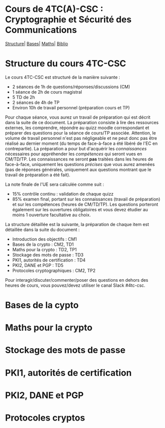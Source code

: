 # Cours de 4TC(A)-CSC : Cryptographie et Sécurité des Communications

<!-- ici un commentaire -->



[Structure](#structure-du-cours-4tc-csc)|
[Bases](#bases-de-la-crypto)|
[Maths](#maths-pour-la-crypto)|
[Biblio](#biblio)



Structure du cours 4TC-CSC
==========================

Le cours 4TC-CSC est structuré de la manière suivante :

* 2 séances de 1h de questions/réponses/discussions (CM)
* 1 séance de 2h de cours magistral
* 5 TD de 2h
* 2 séances de 4h de TP
* Environ 10h de travail personnel (préparation cours et TP)


Pour chaque séance, vous aurez un travail de préparation qui est décrit dans la suite de ce document. La préparation consiste à lire des ressources externes, les comprendre, répondre au quizz moodle correspondant et préparer des questions pour la séance de cours/TP associée. Attention, le volume de travail personnel n'est pas négligeable et ne peut donc pas être réalisé au dernier moment (du temps de face-à-face a été libéré de l'EC en contrepartie). La préparation a pour but d'acquérir les _connaissances_ nécessaires pour appréhender les _compétences_ qui seront vues en CM/TD/TP. Les connaissances ne seront **pas** traitées dans les heures de face-à-face, uniquement les questions _précises_ que vous aurez amenées (pas de réponses générales, uniquement aux questions montrant que le travail de préparation a été fait).

La note finale de l'UE sera calculée comme suit :

* 15% contrôle continu : validation de chaque quizz
* 85% examen final, portant sur les connaissances (travail de préparation) et sur les compétences (heures de CM/TD/TP). Les questions porteront également sur les ouvertures obligatoires et vous devez étudier au moins 1 ouverture facultative au choix.


La structure détaillée est la suivante, la préparation de chaque item est détaillée dans la suite du document :

* Introduction des objectifs : CM1
* Bases de la crypto : CM2, TD1
* Maths pour la crypto : TD2, TP1
* Stockage des mots de passe : TD3
* PKI1, autorités de certification : TD4
* PKI2, DANE et PGP : TD5
* Protocoles cryptographiques : CM2, TP2

Pour interagir/discuter/commenter/poser des questions en dehors des heures de cours, vous pouvez/devez utiliser le canal Slack #4tc-csc.


Bases de la cypto
=================


Maths pour la crypto
====================


Stockage des mots de passe
==========================


PKI1, autorités de certification
================================


PKI2, DANE et PGP
=================


Protocoles cryptos
==================
